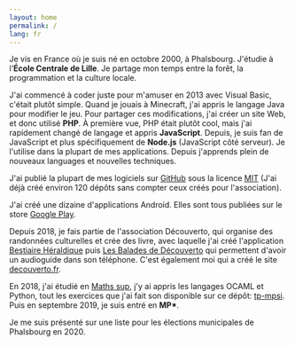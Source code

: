 ```yaml
---
layout: home
permalink: /
lang: fr
---
```


Je vis en France où je suis né en octobre 2000, à Phalsbourg.  J'étudie à l'**École Centrale de Lille**. Je partage mon temps entre la forêt, la programmation et la culture locale.

J'ai commencé à coder juste pour m'amuser en 2013 avec Visual Basic, c'était plutôt simple. Quand je jouais à Minecraft, j'ai appris le langage Java pour modifier le jeu. Pour partager ces modifications, j'ai créer un site Web, et donc utilisé **PHP**. À première vue, PHP était plutôt cool, mais j'ai rapidement changé de langage et appris **JavaScript**. Depuis, je suis fan de JavaScript et plus spécifiquement de **Node.js** (JavaScript côté serveur). Je l'utilise dans la plupart de mes applications. Depuis j'apprends plein de nouveaux languages et nouvelles techniques.

J'ai publié la plupart de mes logiciels sur [GitHub](https://github.com/cedced19) sous la licence [MIT](/license) (J'ai déjà créé environ 120 dépôts sans compter ceux créés pour l'association).

J'ai créé une dizaine d'applications Android. Elles sont tous publiées sur le store [Google Play](https://play.google.com/store/apps/dev?id=8053368172585015347).

Depuis 2018, je fais partie de l'association Découverto, qui organise des randonnées culturelles et crée des livre, avec laquelle j'ai créé l'application [Bestiaire Héraldique](https://play.google.com/store/apps/details?id=com.bestiaireheraldique) puis [Les Balades de Découverto](https://play.google.com/store/apps/details?id=com.lesbaladesdedecouverto) qui permettent d'avoir un audioguide dans son téléphone. C'est également moi qui a créé le site [decouverto.fr](https://decouverto.fr).

En 2018, j'ai étudié en [Maths sup](https://fr.wikipedia.org/wiki/Math%C3%A9matiques_sup%C3%A9rieures), j'y ai appris les langages OCAML et Python, tout les exercices que j'ai fait son disponible sur ce dépôt: [tp-mpsi](https://github.com/cedced19/tp-mpsi). Puis en septembre 2019, je suis entré en __MP*__.

Je me suis présenté sur une liste pour les élections municipales de Phalsbourg en 2020.